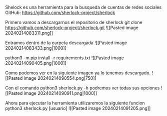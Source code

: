 Shelock es una herramienta para la busqueda de cuentas de redes sociales
GitHub:
https://github.com/sherlock-project/sherlock

Primero vamos a descargarnos el repositorio de sherlock
git clone https://github.com/sherlock-project/sherlock.git 
![[Pasted image 20240214083311.png]]

Entramos dentro de la carpeta descargada
![[Pasted image 20240214083433.png|1000]]

python3 -m pip install -r requirements.txt
![[Pasted image 20240214090405.png|1000]]

Como podemos ver en la siguiente imagen ya lo tenemos descargado.
![[Pasted image 20240214090554.png|750]]

Con el comando python3 sherlock.py -h podremos ver todas sus opciones
![[Pasted image 20240214090911.png|1000]]

Ahora para ejecutar la herramienta utilizaremos la siguiente funcion
python3 sherlock.py [usuario]
![[Pasted image 20240214091205.png]]